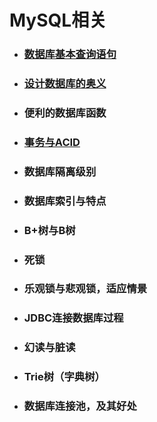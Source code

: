 # MySQL相关

* ### [数据库基本查询语句](/MySQL/数据库基本查询语句.md)
* ### [设计数据库的奥义](/MySQL/设计数据库的奥义.md)
* ### 便利的数据库函数
* ### [事务与ACID](/MySQL/事务与ACID.md)
* ### 数据库隔离级别
* ### 数据库索引与特点
* ### B+树与B树
* ### 死锁
* ### 乐观锁与悲观锁，适应情景
* ### JDBC连接数据库过程
* ### 幻读与脏读
* ### Trie树（字典树）
* ### 数据库连接池，及其好处



